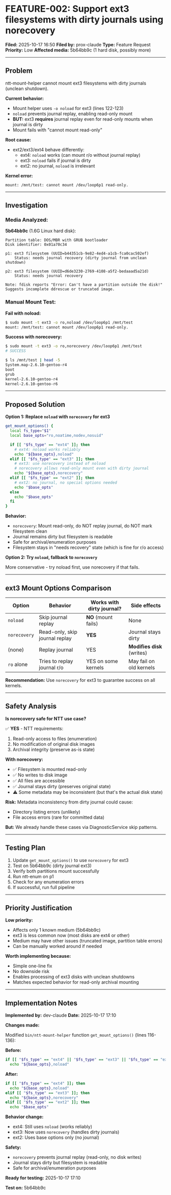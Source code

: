 <!--
Author: PB and Claude
Date: Thu 17 Oct 2025
License: (c) HRDAG, 2025, GPL-2 or newer

------
ntt/bugs/FEATURE-002-mount-helper-ext3-norecovery-support.md
-->

# FEATURE-002: Support ext3 filesystems with dirty journals using norecovery

**Filed:** 2025-10-17 16:50
**Filed by:** prox-claude
**Type:** Feature Request
**Priority:** Low
**Affected media:** 5b64bb9c (1 hard disk, possibly more)

---

## Problem

ntt-mount-helper cannot mount ext3 filesystems with dirty journals (unclean shutdown).

**Current behavior:**
- Mount helper uses `-o noload` for ext3 (lines 122-123)
- `noload` prevents journal replay, enabling read-only mount
- **BUT:** ext3 **requires** journal replay even for read-only mounts when journal is dirty
- Mount fails with "cannot mount read-only"

**Root cause:**
- ext2/ext3/ext4 behave differently:
  - ext4: `noload` works (can mount r/o without journal replay)
  - ext3: `noload` fails if journal is dirty
  - ext2: no journal, `noload` is irrelevant

**Kernel error:**
```
mount: /mnt/test: cannot mount /dev/loop6p1 read-only.
```

---

## Investigation

### Media Analyzed:

**5b64bb9c** (1.6G Linux hard disk):
```
Partition table: DOS/MBR with GRUB bootloader
Disk identifier: 0x01a70c34

p1: ext3 filesystem (UUID=b44351cb-9e82-4ed4-a1cb-fca0cac502ef)
    Status: needs journal recovery (dirty journal from unclean shutdown)

p2: ext3 filesystem (UUID=d6de3230-2769-4108-a5f2-bedaaad5a21d)
    Status: needs journal recovery

Note: fdisk reports "Error: Can't have a partition outside the disk!"
Suggests incomplete ddrescue or truncated image.
```

### Manual Mount Test:

**Fail with noload:**
```bash
$ sudo mount -t ext3 -o ro,noload /dev/loop6p1 /mnt/test
mount: /mnt/test: cannot mount /dev/loop6p1 read-only.
```

**Success with norecovery:**
```bash
$ sudo mount -t ext3 -o ro,norecovery /dev/loop6p1 /mnt/test
# SUCCESS

$ ls /mnt/test | head -5
System.map-2.6.10-gentoo-r4
boot
grub
kernel-2.6.10-gentoo-r4
kernel-2.6.10-gentoo-r6
```

---

## Proposed Solution

**Option 1: Replace `noload` with `norecovery` for ext3**

```bash
get_mount_options() {
  local fs_type="$1"
  local base_opts="ro,noatime,nodev,nosuid"

  if [[ "$fs_type" == "ext4" ]]; then
    # ext4: noload works reliably
    echo "${base_opts},noload"
  elif [[ "$fs_type" == "ext3" ]]; then
    # ext3: use norecovery instead of noload
    # norecovery allows read-only mount even with dirty journal
    echo "${base_opts},norecovery"
  elif [[ "$fs_type" == "ext2" ]]; then
    # ext2: no journal, no special options needed
    echo "$base_opts"
  else
    echo "$base_opts"
  fi
}
```

**Behavior:**
- `norecovery`: Mount read-only, do NOT replay journal, do NOT mark filesystem clean
- Journal remains dirty but filesystem is readable
- Safe for archival/enumeration purposes
- Filesystem stays in "needs recovery" state (which is fine for r/o access)

**Option 2: Try `noload`, fallback to `norecovery`**

More conservative - try noload first, use norecovery if that fails.

---

## ext3 Mount Options Comparison

| Option | Behavior | Works with dirty journal? | Side effects |
|--------|----------|---------------------------|--------------|
| `noload` | Skip journal replay | **NO** (mount fails) | None |
| `norecovery` | Read-only, skip journal replay | **YES** | Journal stays dirty |
| (none) | Replay journal | YES | **Modifies disk** (writes) |
| `ro` alone | Tries to replay journal r/o | YES on some kernels | May fail on old kernels |

**Recommendation:** Use `norecovery` for ext3 to guarantee success on all kernels.

---

## Safety Analysis

**Is norecovery safe for NTT use case?**

✅ **YES** - NTT requirements:
1. Read-only access to files (enumeration)
2. No modification of original disk images
3. Archival integrity (preserve as-is state)

**With norecovery:**
- ✅ Filesystem is mounted read-only
- ✅ No writes to disk image
- ✅ All files are accessible
- ✅ Journal stays dirty (preserves original state)
- ⚠️ Some metadata may be inconsistent (but that's the actual disk state)

**Risk:** Metadata inconsistency from dirty journal could cause:
- Directory listing errors (unlikely)
- File access errors (rare for committed data)

**But:** We already handle these cases via DiagnosticService skip patterns.

---

## Testing Plan

1. Update `get_mount_options()` to use `norecovery` for ext3
2. Test on 5b64bb9c (dirty journal ext3)
3. Verify both partitions mount successfully
4. Run ntt-enum on p1
5. Check for any enumeration errors
6. If successful, run full pipeline

---

## Priority Justification

**Low priority:**
- Affects only 1 known medium (5b64bb9c)
- ext3 is less common now (most disks are ext4 or other)
- Medium may have other issues (truncated image, partition table errors)
- Can be manually worked around if needed

**Worth implementing because:**
- Simple one-line fix
- No downside risk
- Enables processing of ext3 disks with unclean shutdowns
- Matches expected behavior for read-only archival mounting

---

## Implementation Notes

**Implemented by:** dev-claude
**Date:** 2025-10-17 17:10

**Changes made:**

Modified `bin/ntt-mount-helper` function `get_mount_options()` (lines 116-136):

**Before:**
```bash
if [[ "$fs_type" == "ext4" || "$fs_type" == "ext3" || "$fs_type" == "ext2" ]]; then
  echo "${base_opts},noload"
```

**After:**
```bash
if [[ "$fs_type" == "ext4" ]]; then
  echo "${base_opts},noload"
elif [[ "$fs_type" == "ext3" ]]; then
  echo "${base_opts},norecovery"
elif [[ "$fs_type" == "ext2" ]]; then
  echo "$base_opts"
```

**Behavior change:**
- ext4: Still uses `noload` (works reliably)
- ext3: Now uses `norecovery` (handles dirty journals)
- ext2: Uses base options only (no journal)

**Safety:**
- `norecovery` prevents journal replay (read-only, no disk writes)
- Journal stays dirty but filesystem is readable
- Safe for archival/enumeration purposes

**Ready for testing:** 2025-10-17 17:10

**Test on:** 5b64bb9c
